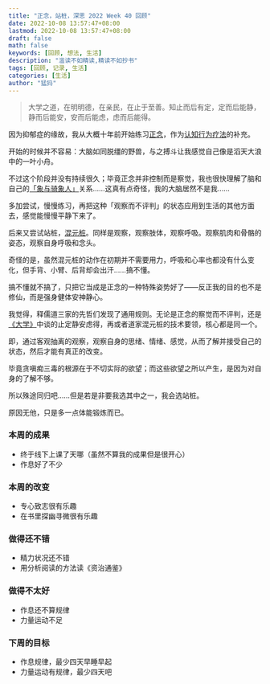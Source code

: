 ```yaml
---
title: "正念，站桩，深思 2022 Week 40 回顾"
date: 2022-10-08 13:57:47+08:00
lastmod: 2022-10-08 13:57:47+08:00
draft: false
math: false
keywords: [回顾, 想法, 生活]
description: "滥读不如精读,精读不如抄书"
tags: [回顾, 记录, 生活]
categories: [生活]
author: "猛犸"
---
```


> 大学之道，在明明德，在亲民，在止于至善。知止而后有定，定而后能静，静而后能安，安而后能虑，虑而后能得。

因为抑郁症的缘故，我从大概十年前开始练习[正念](https://zh.wikipedia.org/wiki/%E8%A6%BA%E5%AF%9F)，作为[认知行为疗法](https://zh.wikipedia.org/wiki/%E8%AE%A4%E7%9F%A5%E8%A1%8C%E4%B8%BA%E7%96%97%E6%B3%95)的补充。

开始的时候并不容易：大脑如同脱缰的野兽，与之搏斗让我感觉自己像是滔天大浪中的一叶小舟。

不过这个阶段并没有持续很久；毕竟正念并非控制而是察觉，我也很快理解了脑和自己的[「象与骑象人」](https://book.douban.com/subject/20260640/)关系……这真有点奇怪，我的大脑居然不是我……

多加尝试，慢慢练习，再把这种「观察而不评判」的状态应用到生活的其他方面去，感觉能慢慢平静下来了。

后来又尝试站桩，[混元桩](https://zh.wikipedia.org/wiki/%E6%84%8F%E6%8B%B3%E7%AB%99%E6%A1%A9)。同样是观察，观察肢体，观察呼吸。观察肌肉和骨骼的姿态，观察自身呼吸和念头。

奇怪的是，虽然混元桩的动作在初期并不需要用力，呼吸和心率也都没有什么变化，但手背、小臂、后背却会出汗……搞不懂。

搞不懂就不搞了，只把它当成是正念的一种特殊姿势好了——反正我的目的也不是修仙，而是强身健体安神静心。

我觉得，释儒道三家的先哲们发现了通用规则。无论是正念的察觉而不评判，还是[《大学》](https://ctext.org/liji/da-xue/zhs)中谈的止定静安虑得，再或者道家混元桩的技术要领，核心都是同一个。

即，通过客观抽离的观察，观察自身的思绪、情绪、感觉，从而了解并接受自己的状态，然后才能有真正的改变。

毕竟贪嗔痴三毒的根源在于不切实际的欲望；而这些欲望之所以产生，是因为对自身的了解不够。

所以殊途同归吧……但是若是非要我选其中之一，我会选站桩。

原因无他，只是多一点体能锻炼而已。

### 本周的成果

- 终于线下上课了天哪（虽然不算我的成果但是很开心）
- 作息好了不少

### 本周的改变

- 专心致志很有乐趣
- 在书里探幽寻微很有乐趣

### 做得还不错

- 精力状况还不错
- 用分析阅读的方法读《资治通鉴》

### 做得不太好

- 作息还不算规律
- 力量运动不足

### 下周的目标

- 作息规律，最少四天早睡早起
- 力量运动有规律，最少四天吧

